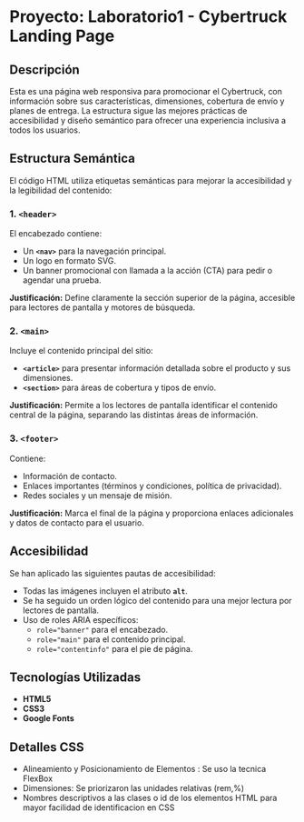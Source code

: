 # Proyecto: Laboratorio1 - Cybertruck Landing Page

## Descripción
Esta es una página web responsiva para promocionar el Cybertruck, con información sobre sus características, dimensiones, cobertura de envío y planes de entrega.
La estructura sigue las mejores prácticas de accesibilidad y diseño semántico para ofrecer una experiencia inclusiva a todos los usuarios.


## Estructura Semántica
El código HTML utiliza etiquetas semánticas para mejorar la accesibilidad y la legibilidad del contenido:


### 1. **`<header>`**
El encabezado contiene:
- Un **`<nav>`** para la navegación principal.
- Un logo en formato SVG.
- Un banner promocional con llamada a la acción (CTA) para pedir o agendar una prueba.

**Justificación:** Define claramente la sección superior de la página, accesible para lectores de pantalla y motores de búsqueda.

### 2. **`<main>`**
Incluye el contenido principal del sitio:
- **`<article>`** para presentar información detallada sobre el producto y sus dimensiones.
- **`<section>`** para áreas de cobertura y tipos de envío.

**Justificación:** Permite a los lectores de pantalla identificar el contenido central de la página, separando las distintas áreas de información.

### 3. **`<footer>`**
Contiene:
- Información de contacto.
- Enlaces importantes (términos y condiciones, política de privacidad).
- Redes sociales y un mensaje de misión.

**Justificación:** Marca el final de la página y proporciona enlaces adicionales y datos de contacto para el usuario.

## Accesibilidad
Se han aplicado las siguientes pautas de accesibilidad:
- Todas las imágenes incluyen el atributo **`alt`**.
- Se ha seguido un orden lógico del contenido para una mejor lectura por lectores de pantalla.
- Uso de roles ARIA específicos:
  - `role="banner"` para el encabezado.
  - `role="main"` para el contenido principal.
  - `role="contentinfo"` para el pie de página.

## Tecnologías Utilizadas
- **HTML5**
- **CSS3**
- **Google Fonts**

## Detalles CSS
- Alineamiento y Posicionamiento de Elementos : Se uso la tecnica FlexBox
- Dimensiones: Se priorizaron las unidades relativas (rem,%)
- Nombres descriptivos a las clases o id de los elementos HTML para mayor facilidad de identificacion en CSS

